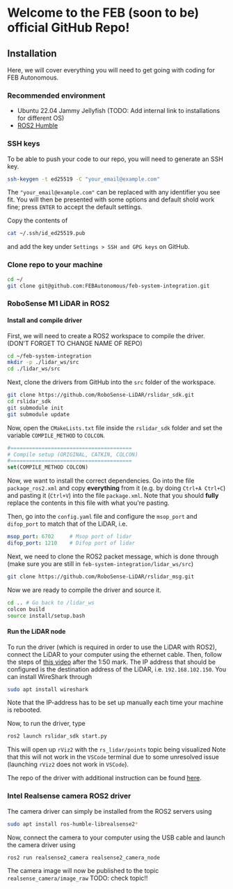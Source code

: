 # Welcome to the FEB (soon to be) official GitHub Repo!

## Installation
Here, we will cover everything you will need to get going with coding for FEB Autonomous.


### Recommended environment
* Ubuntu 22.04 Jammy Jellyfish (TODO: Add internal link to installations for different OS)
* [ROS2 Humble](https://docs.ros.org/en/humble/Installation.html)

### SSH keys
To be able to push your code to our repo, you will need to generate an SSH key.
``` bash
ssh-keygen -t ed25519 -C "your_email@example.com"
```
The `"your_email@example.com"` can be replaced with any identifier you see fit. You will then be presented with some options and default shold work fine; press `ENTER` to accept the default settings.

Copy the contents of
``` bash
cat ~/.ssh/id_ed25519.pub
```
and add the key under `Settings > SSH and GPG keys` on GitHub.

### Clone repo to your machine
``` bash
cd ~/
git clone git@github.com:FEBAutonomous/feb-system-integration.git
```

### RoboSense M1 LiDAR in ROS2
#### Install and compile driver
First, we will need to create a ROS2 workspace to compile the driver. (DON'T FORGET TO CHANGE NAME OF REPO)
``` bash
cd ~/feb-system-integration
mkdir -p ./lidar_ws/src
cd ./lidar_ws/src
```
Next, clone the drivers from GitHub into the `src` folder of the workspace.
``` bash
git clone https://github.com/RoboSense-LiDAR/rslidar_sdk.git
cd rslidar_sdk
git submodule init
git submodule update
```
Now, open the `CMakeLists.txt` file inside the `rslidar_sdk` folder and set the variable `COMPILE_METHOD` to `COLCON`.
``` cmake
#=======================================
# Compile setup (ORIGINAL, CATKIN, COLCON)
#=======================================
set(COMPILE_METHOD COLCON)
```
Now, we want to install the correct dependencies. Go into the file `package_ros2.xml` and copy **everything** from it (e.g. by doing `Ctrl+A Ctrl+C`) and pasting it (`Ctrl+V`) into the file `package.xml`. Note that you should **fully** replace the contents in this file with what you're pasting.

Then, go into the `config.yaml` file and configure the `msop_port` and `difop_port` to match that of the LiDAR, i.e.
``` yaml
msop_port: 6702     # Msop port of lidar
difop_port: 1210    # Difop port of lidar
```
Next, we need to clone the ROS2 packet message, which is done through (make sure you are still in `feb-system-integration/lidar_ws/src`)
``` bash
git clone https://github.com/RoboSense-LiDAR/rslidar_msg.git
```
Now we are ready to compile the driver and source it.
``` bash
cd .. # Go back to /lidar_ws
colcon build
source install/setup.bash
```
#### Run the LiDAR node
To run the driver (which is required in order to use the LiDAR with ROS2), connect the LiDAR to your computer using the ethernet cable. Then, follow the steps of [this video](https://www.youtube.com/watch?v=Y3ZYh9g4TtU) after the 1:50 mark. The IP address that should be configured is the destination address of the LiDAR, i.e. `192.168.102.150`. You can install WireShark through
``` bash
sudo apt install wireshark
```
Note that the IP-address has to be set up manually each time your machine is rebooted.

Now, to run the driver, type
``` bash
ros2 launch rslidar_sdk start.py
```
This will open up `rViz2` with the `rs_lidar/points` topic being visualized
Note that this will not work in the `VSCode` terminal due to some unresolved issue (launching `rViz2` does not work in `VSCode`).

The repo of the driver with additional instruction can be found [here](https://github.com/RoboSense-LiDAR/rslidar_sdk/tree/main).

### Intel Realsense camera ROS2 driver 
The camera driver can simply be installed from the ROS2 servers using
``` bash
sudo apt install ros-humble-librealsense2*
```
Now, connect the camera to your computer using the USB cable and launch the camera driver using
``` bash
ros2 run realsense2_camera realsense2_camera_node
```
The camera image will now be published to the topic `realsense_camera/image_raw` TODO: check topic!!

